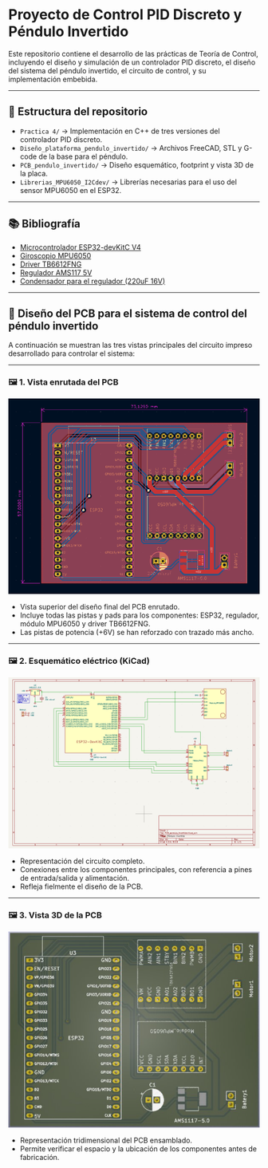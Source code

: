 # Proyecto de Control PID Discreto y Péndulo Invertido

Este repositorio contiene el desarrollo de las prácticas de Teoría de Control, incluyendo el diseño y simulación de un controlador PID discreto, el diseño del sistema del péndulo invertido, el circuito de control, y su implementación embebida.

---

## 📂 Estructura del repositorio

- `Practica 4/` → Implementación en C++ de tres versiones del controlador PID discreto.
- `Diseño_plataforma_pendulo_invertido/` → Archivos FreeCAD, STL y G-code de la base para el péndulo.
- `PCB_pendulo_invertido/` → Diseño esquemático, footprint y vista 3D de la placa.
- `Librerias_MPU6050_I2Cdev/` → Librerías necesarias para el uso del sensor MPU6050 en el ESP32.

---

## 📚 Bibliografía

- [Microcontrolador ESP32-devKitC V4](https://docs.espressif.com/projects/esp-idf/en/latest/esp32/hw-reference/esp32/get-started-devkitc.html)
- [Giroscopio MPU6050](https://naylampmechatronics.com/blog/45_tutorial-mpu6050-acelerometro-y-giroscopio.html)
- [Driver TB6612FNG](https://www.luisllamas.es/arduino-motor-dc-tb6612fng)
- [Regulador AMS117 5V](https://datasheet.octopart.com/AMS1117-5.0-ams-datasheet-34441097.pdf)
- [Condensador para el regulador (220uF 16V)](https://c1555f5ec9.clvaw-cdnwnd.com/34662fcf1f1e607c561442431023ac8e/200000360-636e0646b8/Cap%20Electrolitic%2010-100V%20-%200.1%20to%2022000uF%20Datasheet.pdf)

---

## 📌 Diseño del PCB para el sistema de control del péndulo invertido

A continuación se muestran las tres vistas principales del circuito impreso desarrollado para controlar el sistema:

---

### 🖼️ 1. Vista enrutada del PCB

![pcb_enrutado](PCB_pendulo_invertido/PCB_enrutada.png)

- Vista superior del diseño final del PCB enrutado.
- Incluye todas las pistas y pads para los componentes: ESP32, regulador, módulo MPU6050 y driver TB6612FNG.
- Las pistas de potencia (+6V) se han reforzado con trazado más ancho.

---

### 🖼️ 2. Esquemático eléctrico (KiCad)

![esquematico](PCB_pendulo_invertido/PCB_esquema.png)

- Representación del circuito completo.
- Conexiones entre los componentes principales, con referencia a pines de entrada/salida y alimentación.
- Refleja fielmente el diseño de la PCB.

---

### 🖼️ 3. Vista 3D de la PCB

![vista_3D](PCB_pendulo_invertido/PCB_3D.png)

- Representación tridimensional del PCB ensamblado.
- Permite verificar el espacio y la ubicación de los componentes antes de fabricación.
